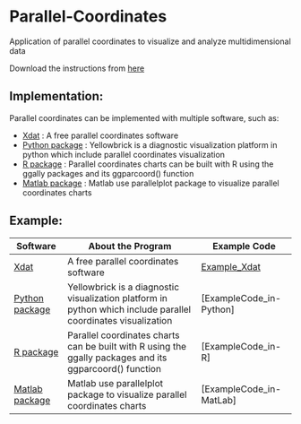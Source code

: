 # Parallel-Coordinates
Application of parallel coordinates to visualize and analyze multidimensional data 

Download the instructions from [here]

[here]: https://github.com/alminagorta/Parallel-Coordinates/raw/master/II-Coord-Instructions_Jan2020.docx
 
 ## Implementation:
 Parallel coordinates can be implemented with multiple software, such as:
 * [Xdat] : A free parallel coordinates software
 * [Python package] : Yellowbrick is a diagnostic visualization platform in python which include parallel coordinates visualization
 * [R package] : Parallel coordinates charts can be built with R using the ggally packages and its ggparcoord() function
 * [Matlab package] : Matlab use parallelplot package to visualize parallel coordinates charts

 [Xdat]: https://www.xdat.org/
 [Python package]: https://www.scikit-yb.org/en/latest/api/features/pcoords.html
 [R package]: https://www.r-graph-gallery.com/parallel-plot-ggally.html
[Matlab package]: https://www.mathworks.com/help/matlab/ref/parallelplot.html

## Example:

Software | About the Program | Example Code 
--- | --- | ---  
[Xdat] |A free parallel coordinates software |   [Example_Xdat](https://github.com/randerson112358/Python/blob/master/simple_returns.py) | 
[Python package] | Yellowbrick is a diagnostic visualization platform in python which include parallel coordinates visualization | [ExampleCode_in-Python]
[R package] | Parallel coordinates charts can be built with R using the ggally packages and its ggparcoord() function | [ExampleCode_in-R]
[Matlab package] | Matlab use parallelplot package to visualize parallel coordinates charts | [ExampleCode_in-MatLab]
